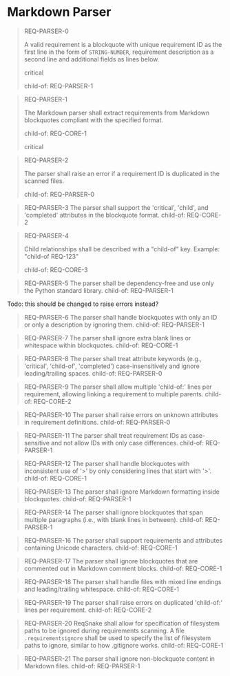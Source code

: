 # Markdown Parser

> REQ-PARSER-0
>
> A valid requirement is a blockquote with unique requirement ID as the first line in the form of `STRING-NUMBER`, requirement description as a second line and additional fields as lines below.
>
> critical
>
> child-of: REQ-PARSER-1

> REQ-PARSER-1
>
> The Markdown parser shall extract requirements from Markdown blockquotes compliant with the specified format.
>
> child-of: REQ-CORE-1
>
> critical

> REQ-PARSER-2
>
> The parser shall raise an error if a requirement ID is duplicated in the scanned files.
>
> child-of: REQ-PARSER-0

> REQ-PARSER-3
> The parser shall support the 'critical', 'child', and 'completed' attributes in the blockquote format.
> child-of: REQ-CORE-2

> REQ-PARSER-4
>
> Child relationships shall be described with a "child-of" key. Example: "child-of REQ-123"
>
> child-of: REQ-CORE-3

> REQ-PARSER-5
> The parser shall be dependency-free and use only the Python standard library.
> child-of: REQ-PARSER-1

Todo: this should be changed to raise errors instead?

> REQ-PARSER-6
> The parser shall handle blockquotes with only an ID or only a description by ignoring them.
> child-of: REQ-PARSER-1

> REQ-PARSER-7
> The parser shall ignore extra blank lines or whitespace within blockquotes.
> child-of: REQ-CORE-1

> REQ-PARSER-8
> The parser shall treat attribute keywords (e.g., 'critical', 'child-of', 'completed') case-insensitively and ignore leading/trailing spaces.
> child-of: REQ-PARSER-0

> REQ-PARSER-9
> The parser shall allow multiple 'child-of:' lines per requirement, allowing linking a requirement to multiple parents.
> child-of: REQ-CORE-2

> REQ-PARSER-10
> The parser shall raise errors on unknown attributes in requirement definitions.
> child-of: REQ-PARSER-0

> REQ-PARSER-11
> The parser shall treat requirement IDs as case-sensitive and not allow IDs with only case differences.
> child-of: REQ-PARSER-1

> REQ-PARSER-12
> The parser shall handle blockquotes with inconsistent use of '>' by only considering lines that start with '>'.
> child-of: REQ-CORE-1

> REQ-PARSER-13
> The parser shall ignore Markdown formatting inside blockquotes.
> child-of: REQ-PARSER-1

> REQ-PARSER-14
> The parser shall ignore blockquotes that span multiple paragraphs (i.e., with blank lines in between).
> child-of: REQ-PARSER-1

> REQ-PARSER-16
> The parser shall support requirements and attributes containing Unicode characters.
> child-of: REQ-CORE-1

> REQ-PARSER-17
> The parser shall ignore blockquotes that are commented out in Markdown comment blocks.
> child-of: REQ-CORE-1

> REQ-PARSER-18
> The parser shall handle files with mixed line endings and leading/trailing whitespace.
> child-of: REQ-CORE-1

> REQ-PARSER-19
> The parser shall raise errors on duplicated 'child-of:' lines per requirement.
> child-of: REQ-CORE-2

> REQ-PARSER-20
> ReqSnake shall allow for specification of filesystem paths to be ignored during requirements scanning. A file `.requirementsignore` shall be used to specify the list of filesystem paths to ignore, similar to how .gitignore works.
> child-of: REQ-CORE-1

> REQ-PARSER-21
> The parser shall ignore non-blockquote content in Markdown files.
> child-of: REQ-PARSER-1
